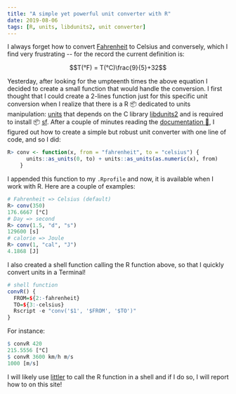 ```yaml
---
title: "A simple yet powerful unit converter with R"
date: 2019-08-06
tags: [R, units, libdunits2, unit converter]
---
```


I always forget how to convert
[Fahrenheit](https://en.wikipedia.org/wiki/Fahrenheit) to Celsius and
conversely, which I find very frustrating -- for the record the current
definition is:

$$T(°F) = T(°C)\frac{9}{5}+32$$

Yesterday, after looking for the umpteenth times the above equation I decided to
create a small function that would handle the conversion. I first thought that I
could create a 2-lines function just for this specific unit conversion when I
realize that there is a R :package: dedicated to units manipulation:
[units](https://github.com/r-quantities/units) that depends on the C library
[libdunits2](https://github.com/Unidata/UDUNITS-2) and is required to install
:package: [sf](https://github.com/r-spatial/sf). After a couple of minutes
reading the [documentation
:book:](https://r-quantities.github.io/units/articles/measurement_units_in_R.html),
I figured out how to create a simple but robust unit converter with one line of
code, and so I did:

```r
R> conv <- function(x, from = "fahrenheit", to = "celsius") {
      units::as_units(0, to) + units::as_units(as.numeric(x), from)
    }
```

I appended this function to my `.Rprofile` and now, it is available when I work with R. Here are a couple of examples:

```r
# Fahrenheit => Celsius (default)
R> conv(350)
176.6667 [°C]
# Day => second
R> conv(1.5, "d", "s")
129600 [s]
# calorie => Joule
R> conv(1, "cal", "J")
4.1868 [J]
```

I also created a shell function calling the R function above, so that I quickly convert units in a Terminal!  


```r
# shell function
convR() {
  FROM=${2:-fahrenheit}
  TO=${3:-celsius}
  Rscript -e "conv('$1', '$FROM', '$TO')"
}
```

For instance:

```r
$ convR 420
215.5556 [°C]
$ convR 3600 km/h m/s
1000 [m/s]
```

I will likely use [littler](https://github.com/eddelbuettel/littler) to call the R function in a shell and if I do so, I will report how to on this site!
